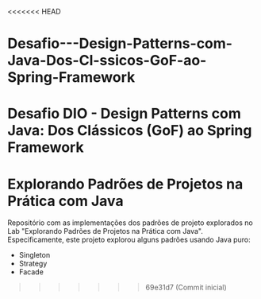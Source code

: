 <<<<<<< HEAD
# Desafio---Design-Patterns-com-Java-Dos-Cl-ssicos-GoF-ao-Spring-Framework
Desafio DIO - Design Patterns com Java: Dos Clássicos (GoF) ao Spring Framework
=======
# Explorando Padrões de Projetos na Prática com Java

Repositório com as implementações dos padrões de projeto explorados no Lab "Explorando Padrões de Projetos na Prática com Java". Especificamente, este projeto explorou alguns padrões usando Java puro:
- Singleton
- Strategy
- Facade
>>>>>>> 69e31d7 (Commit inicial)
